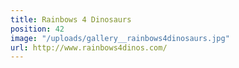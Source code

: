 ```yaml
---
title: Rainbows 4 Dinosaurs
position: 42
image: "/uploads/gallery__rainbows4dinosaurs.jpg"
url: http://www.rainbows4dinos.com/
---
```


